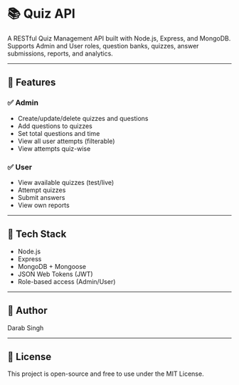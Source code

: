 # 📚 Quiz API

A RESTful Quiz Management API built with Node.js, Express, and MongoDB. Supports Admin and User roles, question banks, quizzes, answer submissions, reports, and analytics.

---

## 🚀 Features

### ✅ Admin
- Create/update/delete quizzes and questions
- Add questions to quizzes
- Set total questions and time
- View all user attempts (filterable)
- View attempts quiz-wise

### ✅ User
- View available quizzes (test/live)
- Attempt quizzes
- Submit answers
- View own reports

---

## 🧠 Tech Stack

- Node.js
- Express
- MongoDB + Mongoose
- JSON Web Tokens (JWT)
- Role-based access (Admin/User)

---

## 👤 Author
Darab Singh

---

## 📄 License
This project is open-source and free to use under the MIT License.
